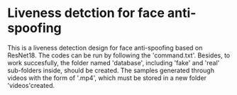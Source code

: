 # Liveness detction for face anti-spoofing
This is a liveness detection design for face anti-spoofing based on ResNet18. The codes can be run by following the 'command.txt'.
Besides, to work succesfully, the folder named 'database', including 'fake' and 'real' sub-folders inside, should be created. 
The samples generated through videos with the form of '.mp4', which must be stored in a new folder 'videos'created.

